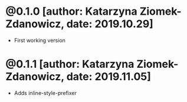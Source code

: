 # @0.1.0 [author: Katarzyna Ziomek-Zdanowicz, date: 2019.10.29]
* First working version

# @0.1.1 [author: Katarzyna Ziomek-Zdanowicz, date: 2019.11.05]
* Adds inline-style-prefixer
